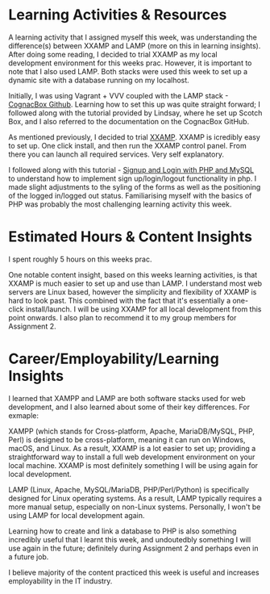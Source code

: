 # **Learning Activities & Resources**
A learning activity that I assigned myself this week, was understanding the difference(s) between XXAMP and LAMP (more on this in learning insights). After doing some reading, I decided to trial XXAMP as my local development environment for this weeks prac. However, it is important to note that I also used LAMP. Both stacks were used this week to set up a dynamic site with a database running on my localhost.

Initially, I was using Vagrant + VVV coupled with the LAMP stack -[CognacBox Github](https://www.youtube.com/watch?v=y6Shl6tS5zE&t=347s). Learning how to set this up was quite straight forward; I followed along with the tutorial provided by Lindsay, where he set up Scotch Box, and I also referred to the documentation on the CognacBox GitHub. 

As mentioned previously, I decided to trial [XXAMP](https://www.apachefriends.org/download.html). XXAMP is icredibly easy to set up. One click install, and then run the XXAMP control panel. From there you can launch all required services. Very self explanatory. 

I followed along with this tutorial - [Signup and Login with PHP and MySQL](https://www.youtube.com/watch?v=5L9UhOnuos0&t=2136s) to understand how to implement sign up/login/logout functionality in php. I made slight adjustments to the syling of the forms as well as the positioning of the logged in/logged out status. Familiarising myself with the basics of PHP was probably the most challenging learning activity this week. 

# **Estimated Hours & Content Insights**
I spent roughly 5 hours on this weeks prac.

One notable content insight, based on this weeks learning activities, is that XXAMP is much easier to set up and use than LAMP. I understand most web servers are Linux based, however the simplicity and flexibility of XXAMP is hard to look past. This combined with the fact that it's essentially a one-click install/launch. I will be using XXAMP for all local development from this point onwards. I also plan to recommend it to my group members for Assignment 2. 

# **Career/Employability/Learning Insights**
I learned that XAMPP and LAMP are both software stacks used for web development, and I also learned about some of their key differences. For exmaple:

XAMPP (which stands for Cross-platform, Apache, MariaDB/MySQL, PHP, Perl) is designed to be cross-platform, meaning it can run on Windows, macOS, and Linux. As a result, XXAMP is a lot easier to set up; providing a straightforward way to install a full web development environment on your local machine. XXAMP is most definitely something I will be using again for local development.

LAMP (Linux, Apache, MySQL/MariaDB, PHP/Perl/Python) is specifically designed for Linux operating systems. As a result, LAMP typically requires a more manual setup, especially on non-Linux systems. Personally, I won't be using LAMP for local development again. 

Learning how to create and link a database to PHP is also something incredibly useful that I learnt this week, and undoutedbly something I will use again in the future; definitely during Assignment 2 and perhaps even in a future job. 
 
I believe majority of the content practiced this week is useful and increases employability in the IT industry. 